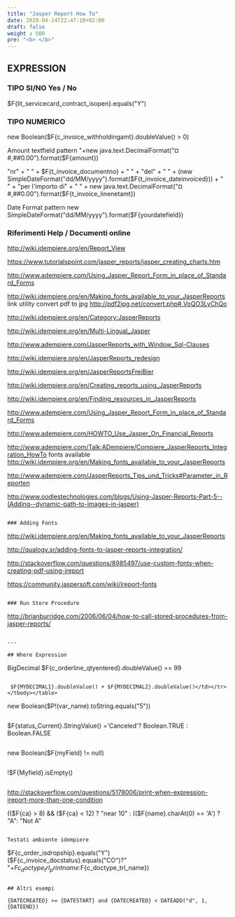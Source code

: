 ```yaml
---
title: "Jasper Report How To"
date: 2020-04-24T22:47:10+02:00
draft: false
weight : 500
pre: "<b> </b>"
---
```



##  EXPRESSION

### TIPO SI/NO Yes / No 

$F{lit_servicecard_contract_isopen}.equals("Y")

### TIPO NUMERICO 
new Boolean($F{c_invoice_withholdingamt}.doubleValue() > 0)



Amount textfield pattern "+new java.text.DecimalFormat("¤ #,##0.00").format($F{amount})

"nr" + " " + $F{t_invoice_documentno} + " " + "del" + " " + (new  SimpleDateFormat("dd/MM/yyyy").format($F{t_invoice_dateinvoiced})) + " "  + "per l'importo di" + " " + new java.text.DecimalFormat("¤  #,##0.00").format($F{t_invoice_linenetamt})

Date Format pattern new SimpleDateFormat("dd/MM/yyyy").format($F{yourdatefield})


### Riferimenti Help / Documenti  online

http://wiki.idempiere.org/en/Report_View


https://www.tutorialspoint.com/jasper_reports/jasper_creating_charts.htm

http://www.adempiere.com/Using_Jasper_Report_Form_in_place_of_Standard_Forms

http://wiki.idempiere.org/en/Making_fonts_available_to_your_JasperReports
link utility convert pdf to jpg http://pdf2jpg.net/convert.php#.VoQO3LyChQo

http://wiki.idempiere.org/en/Category:JasperReports

http://wiki.idempiere.org/en/Multi-Lingual_Jasper

http://www.adempiere.com/JasperReports_with_Window_Sql-Clauses

http://wiki.idempiere.org/en/JasperReports_redesign

http://wiki.idempiere.org/en/JasperReportsFreiBier

http://wiki.idempiere.org/en/Creating_reports_using_JasperReports

http://wiki.idempiere.org/en/Finding_resources_in_JasperReports

http://www.adempiere.com/Using_Jasper_Report_Form_in_place_of_Standard_Forms 

http://www.adempiere.com/HOWTO_Use_Jasper_On_Financial_Reports

http://www.adempiere.com/Talk:ADempiere/Compiere_JasperReports_Integration_HowTo 
fonts available http://wiki.idempiere.org/en/Making_fonts_available_to_your_JasperReports

http://www.adempiere.com/JasperReports_Tips_und_Tricks#Parameter_in_Reporten

http://www.oodlestechnologies.com/blogs/Using-Jasper-Reports-Part-5--(Adding--dynamic-path-to-images-in-jasper)
```

### Adding Fonts

```
http://wiki.idempiere.org/en/Making_fonts_available_to_your_JasperReports

http://qualogy.sr/adding-fonts-to-jasper-reports-integration/

http://stackoverflow.com/questions/8985497/use-custom-fonts-when-creating-pdf-using-ireport

https://community.jaspersoft.com/wiki/ireport-fonts
```

### Run Store Procedure

```
http://brianburridge.com/2006/06/04/how-to-call-stored-procedures-from-jasper-reports/
```

---

## Where Expression

```
BigDecimal 
$F{c_orderline_qtyentered}.doubleValue() == 99
```

 $F{MYDECIMAL1}.doubleValue() + $F{MYDECIMAL2}.doubleValue()</td></tr></tbody></table>

```
new Boolean($P!(var_name).toString.equals("5")) 
```

```
$F{status_Current}.StringValue() ='Canceled'? Boolean.TRUE : Boolean.FALSE
```

```
new Boolean($F{myField} != null)
```

```
!$F{Myfield}.isEmpty()
```

```
http://stackoverflow.com/questions/5178006/print-when-expression-ireport-more-than-one-condition

(($F{ca} > 8) && ($F{ca} < 12) ? "near 10" : (($F{name}.charAt(0) == 'A') ? "A": "Not A" 
```

Testati ambiente idempiere

```
$F{c_order_isdropship}.equals("Y")
($F{c_invoice_docstatus}.equals("CO")?" "+$F{c_doctype_trl_printname}:$F{c_doctype_trl_name})
```

## Altri esempi

{DATECREATED} >= {DATESTART} and {DATECREATED} < DATEADD("d", 1, {DATEEND})
